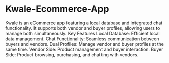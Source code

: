 # Kwale-Ecommerce-App
Kwale is an eCommerce app featuring a local database and integrated chat functionality. It supports both vendor and buyer profiles, allowing users to manage both simultaneously.
Key Features
Local Database: Efficient local data management.
Chat Functionality: Seamless communication between buyers and vendors.
Dual Profiles: Manage vendor and buyer profiles at the same time.
Vendor Side: Product management and buyer interaction.
Buyer Side: Product browsing, purchasing, and chatting with vendors.
